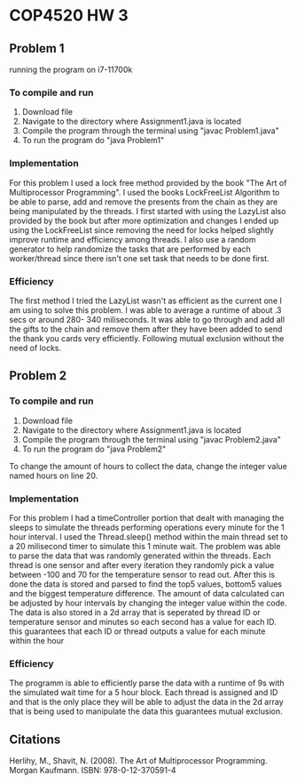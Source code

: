 # COP4520 HW 3
## Problem 1
running the program on i7-11700k

### To compile and run
1. Download file
2. Navigate to the directory where Assignment1.java is located
3. Compile the program through the terminal using "javac Problem1.java"
4. To run the program do "java Problem1"

### Implementation
For this problem I used a lock free method provided by the book "The Art of Multiprocessor Programming". I used the books LockFreeList Algorithm to be able to parse, add and remove the presents from the chain as they are being manipulated by the threads. I first started with using the LazyList also provided by the book but after more optimization and changes I ended up using the LockFreeList since removing the need for locks helped slightly improve runtime and efficiency among threads. I also use a random generator to help randomize the tasks that are performed by each worker/thread since there isn't one set task that needs to be done first.

### Efficiency
The first method I tried the LazyList wasn't as efficient as the current one I am using to solve this problem. I was able to average a runtime of about .3 secs or around 280- 340 miliseconds. It was able to go through and add all the gifts to the chain and remove them after they have been added to send the thank you cards very efficiently. Following mutual exclusion without the need of locks.

## Problem 2

### To compile and run
1. Download file
2. Navigate to the directory where Assignment1.java is located
3. Compile the program through the terminal using "javac Problem2.java"
4. To run the program do "java Problem2"

To change the amount of hours to collect the data, change the integer value named hours on line 20.

### Implementation
For this problem I had a timeController portion that dealt with managing the sleeps to simulate the threads performing operations every minute for the 1 hour interval. I used the Thread.sleep() method within the main thread set to a 20 milisecond timer to simulate this 1 minute wait. The problem was able to parse the data that was randomly generated within the threads. Each thread is one sensor and after every iteration they randomly pick a value between -100 and 70 for the temperature sensor to read out. After this is done the data is stored and parsed to find the top5 values, bottom5 values and the biggest temperature difference.
The amount of data calculated can be adjusted by hour intervals by changing the integer value within the code. The data is also stored in a 2d array that is seperated by thread ID or temperature sensor and minutes so each second has a value for each ID. this guarantees that each ID or thread outputs a value for each minute within the hour


### Efficiency
The programm is able to efficiently parse the data with a runtime of 9s with the simulated wait time for a 5 hour block. Each thread is assigned and ID and that is the only place they will be able to adjust the data in the 2d array that is being used to manipulate the data this guarantees mutual exclusion.


## Citations
Herlihy, M., Shavit, N. (2008). The Art of Multiprocessor Programming. Morgan Kaufmann. ISBN: 978-0-12-370591-4
